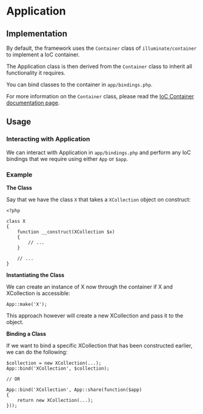 Application
=

Implementation
-

By default, the framework uses the `Container` class of `illuminate/container`
to implement a IoC container.

The Application class is then derived from the `Container` class to inherit
all functionality it requires.

You can bind classes to the container in `app/bindings.php`.

For more information on the `Container` class, please read the
[IoC Container documentation page](http://four.laravel.com/docs/ioc).

Usage
-

### Interacting with Application

We can interact with Application in `app/bindings.php` and perform any
IoC bindings that we require using either `App` or `$app`.

### Example

**The Class**

Say that we have the class `X` that takes a `XCollection` object on construct:

	<?php

	class X
	{
		function __construct(XCollection $x)
		{
			// ...
		}

		// ...
	}

**Instantiating the Class**

We can create an instance of X now through the container if X and
XCollection is accessible:

	App::make('X');

This approach however will create a new XCollection and pass it to the
object.

**Binding a Class**

If we want to bind a specific XCollection that has been constructed earlier,
we can do the following:

	$collection = new XCollection(...);
	App::bind('XCollection', $collection);

	// OR

	App::bind('XCollection', App::share(function($app)
	{
		return new XCollection(...);
	}));